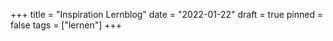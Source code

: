 +++
title = "Inspiration Lernblog"
date = "2022-01-22"
draft = true
pinned = false
tags = ["lernen"]
+++


![]()